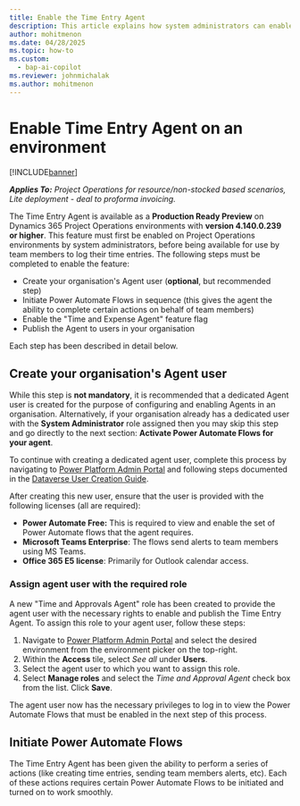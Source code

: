 ```yaml
---
title: Enable the Time Entry Agent 
description: This article explains how system administrators can enable the Time Entry Agent on one or more environments in their organisation.
author: mohitmenon
ms.date: 04/28/2025
ms.topic: how-to
ms.custom: 
  - bap-ai-copilot 
ms.reviewer: johnmichalak
ms.author: mohitmenon
---
```


# Enable Time Entry Agent on an environment

[!INCLUDE[banner](../includes/banner.md)]

_**Applies To:** Project Operations for resource/non-stocked based scenarios, Lite deployment - deal to proforma invoicing._

The Time Entry Agent is available as a **Production Ready Preview** on Dynamics 365 Project Operations environments with **version 4.140.0.239 or higher**. This feature must first be enabled on Project Operations environments by system administrators, before being available for use by team members to log their time entries. The following steps must be completed to enable the feature:
- Create your organisation's Agent user (**optional**, but recommended step)
- Initiate Power Automate Flows in sequence (this gives the agent the ability to complete certain actions on behalf of team members)
- Enable the "Time and Expense Agent" feature flag 
- Publish the Agent to users in your organisation

Each step has been described in detail below.


## Create your organisation's Agent user 

While this step is **not mandatory**, it is recommended that a dedicated Agent user is created for the purpose of configuring and enabling Agents in an organisation. Alternatively, if your organisation already has a dedicated user with the **System Administrator** role assigned then you may skip this step and go directly to the next section: **Activate Power Automate Flows for your agent**.

To continue with creating a dedicated agent user, complete this process by navigating to [Power Platform Admin Portal](https://admin.powerplatform.microsoft.com/) and following steps documented in the [Dataverse User Creation Guide](https://learn.microsoft.com/en-us/power-platform/admin/create-users). 

After creating this new user, ensure that the user is provided with the following licenses (all are required):
- **Power Automate Free:** This is required to view and enable the set of Power Automate flows that the agent requires.
- **Microsoft Teams Enterprise**: The flows send alerts to team members using MS Teams.
- **Office 365 E5 license**: Primarily for Outlook calendar access.

### Assign agent user with the required role

A new "Time and Approvals Agent" role has been created to provide the agent user with the necessary rights to enable and publish the Time Entry Agent. To assign this role to your agent user, follow these steps:
1. Navigate to [Power Platform Admin Portal](https://admin.powerplatform.microsoft.com/) and select the desired environment from the environment picker on the top-right.
2. Within the **Access** tile, select *See all* under **Users**.
3. Select the agent user to which you want to assign this role.
4. Select **Manage roles** and select the *Time and Approval Agent* check box from the list. Click **Save**.

The agent user now has the necessary privileges to log in to view the Power Automate Flows that must be enabled in the next step of this process.

## Initiate Power Automate Flows

The Time Entry Agent has been given the ability to perform a series of actions (like creating time entries, sending team members alerts, etc). Each of these actions requires certain Power Automate Flows to be initiated and turned on to work smoothly. 
